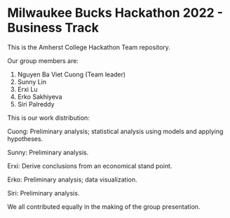 # Milwaukee Bucks Hackathon 2022 - Business Track

This is the Amherst College Hackathon Team repository.

Our group members are:
1. Nguyen Ba Viet Cuong (Team leader)
2. Sunny Lin
3. Erxi Lu
4. Erko Sakhiyeva
5. Siri Palreddy

This is our work distribution:

Cuong: Preliminary analysis; statistical analysis using models and applying hypotheses.

Sunny: Preliminary analysis.

Erxi: Derive conclusions from an economical stand point.

Erko: Preliminary analysis; data visualization.

Siri: Preliminary analysis.

We all contributed equally in the making of the group presentation.